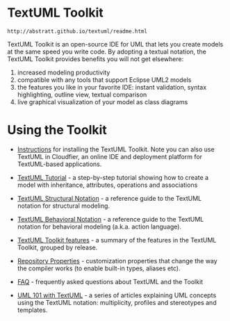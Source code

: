 
# TextUML Toolkit

	http://abstratt.github.io/textuml/readme.html
	
TextUML Toolkit is an open-source IDE for UML that lets you create models at the same speed you write code. By adopting a textual notation, the TextUML Toolkit provides benefits you will not get elsewhere:

1. increased modeling productivity
2. compatible with any tools that support Eclipse UML2 models
3. the features you like in your favorite IDE: instant validation, syntax highlighting, outline view, textual comparison
4. live graphical visualization of your model as class diagrams


# Using the Toolkit

* [Instructions](http://abstratt.github.io/textuml/docs/install.html) for installing the TextUML Toolkit. Note you can also use TextUML in Cloudfier, an online IDE and deployment platform for TextUML-based applications.

* [TextUML Tutorial](http://abstratt.github.io/textuml/docs/tutorial.html) - a step-by-step tutorial showing how to create a model with inheritance, attributes, operations and associations

* [TextUML Structural Notation](http://abstratt.github.io/textuml/docs/structure.html) - a reference guide to the TextUML notation for structural modeling.

* [TextUML Behavioral Notation](http://abstratt.github.io/textuml/docs/behavior.html) - a reference guide to the TextUML notation for behavioral modeling (a.k.a. action language).

* [TextUML Toolkit features](http://abstratt.github.io/textuml/docs/features.html) - a summary of the features in the TextUML Toolkit, grouped by release.

* [Repository Properties](http://abstratt.github.io/textuml/docs/repository_properties.html) - customization properties that change the way the compiler works (to enable built-in types, aliases etc).

* [FAQ](http://abstratt.github.io/textuml/docs/faq.html) - frequently asked questions about TextUML and the Toolkit

* [UML 101 with TextUML](http://abstratt.github.io/textuml/docs/uml_101.html) - a series of articles explaining UML concepts using the TextUML notation: multiplicity, profiles and stereotypes and templates.



	
 

